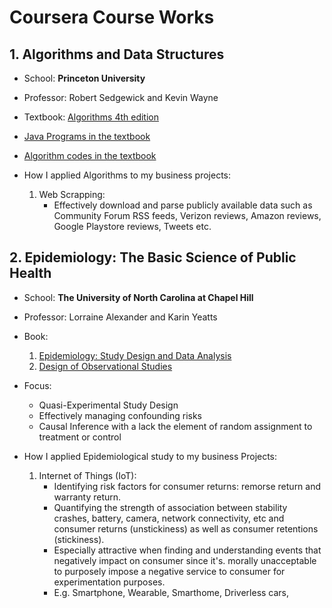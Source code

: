 Coursera Course Works
=====================

## 1. Algorithms and Data Structures

* School: **Princeton University**
* Professor: Robert Sedgewick and Kevin Wayne

* Textbook: [Algorithms 4th edition](http://algs4.cs.princeton.edu/home)
* [Java Programs in the textbook](http://introcs.cs.princeton.edu/java/code/)
* [Algorithm codes in the textbook](http://algs4.cs.princeton.edu/code/)

* How I applied Algorithms to my business projects:
    1. Web Scrapping:
        * Effectively download and parse publicly available data such as Community Forum RSS feeds, Verizon reviews, 
          Amazon reviews, Google Playstore reviews, Tweets etc.
        

## 2. Epidemiology: The Basic Science of Public Health

* School: **The University of North Carolina at Chapel Hill**
* Professor: Lorraine Alexander and Karin Yeatts

* Book: 
    1. [Epidemiology: Study Design and Data Analysis](http://www.amazon.com/gp/product/1439839700/ref=ox_sc_act_title_2?ie=UTF8&psc=1&smid=ATVPDKIKX0DER)
    2. [Design of Observational Studies](http://www.amazon.com/gp/product/1441912126/ref=ox_sc_act_title_6?ie=UTF8&psc=1&smid=ATVPDKIKX0DER)

* Focus: 
    * Quasi-Experimental Study Design
    * Effectively managing confounding risks
    * Causal Inference with a lack the element of random assignment to treatment or control

* How I applied Epidemiological study to my business Projects:
    1. Internet of Things (IoT):
        * Identifying risk factors for consumer returns: remorse return and warranty return.
        * Quantifying the strength of association between stability crashes, battery, camera, network connectivity, etc 
          and consumer returns (unstickiness) as well as consumer retentions (stickiness).       
        * Especially attractive when finding and understanding events that negatively impact on consumer since it's.
          morally unacceptable to purposely impose a negative service to consumer for experimentation purposes.
        * E.g. Smartphone, Wearable, Smarthome, Driverless cars, 